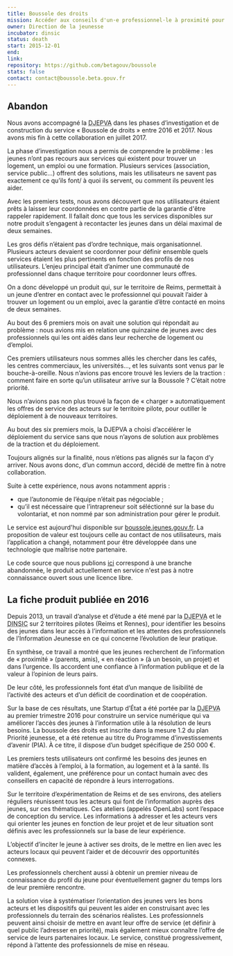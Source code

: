 ```yaml
---
title: Boussole des droits
mission: Accéder aux conseils d'un·e professionnel·le à proximité pour trouver un logement, une formation ou un emploi
owner: Direction de la jeunesse
incubator: dinsic
status: death
start: 2015-12-01
end:
link:
repository: https://github.com/betagouv/boussole
stats: false
contact: contact@boussole.beta.gouv.fr
---
```


Abandon
-------
Nous avons accompagné la <abbr title="Direction de la jeunesse, de l’éducation populaire et de la vie associative">DJEPVA</abbr> dans les phases d’investigation et de construction du service « Boussole de droits » entre 2016 et 2017. Nous avons mis fin à cette collaboration en juillet 2017.

La phase d’investigation nous a permis de comprendre le problème : les jeunes n’ont pas recours aux services qui existent pour trouver un logement, un emploi ou une formation. Plusieurs services (association, service public…) offrent des solutions, mais les utilisateurs ne savent pas exactement ce qu’ils font/ à quoi ils servent, ou comment ils peuvent les aider.

Avec les premiers tests, nous avons découvert que nos utilisateurs étaient prêts à laisser leur coordonnées en contre partie de la garantie d'être rappeler rapidement. Il fallait donc que tous les services disponibles sur notre produit s’engagent à recontacter les jeunes dans un délai maximal de deux semaines. 

Les gros défis n’étaient pas d’ordre technique, mais organisationnel. Plusieurs acteurs devaient se coordonner pour définir ensemble quels services étaient les plus pertinents en fonction des profils de nos utilisateurs. L’enjeu principal était d’animer une communauté de professionnel dans chaque territoire pour coordonner leurs offres.

On a donc développé un produit qui, sur le territoire de Reims, permettait à un jeune d’entrer en contact avec le professionnel qui pouvait l’aider à trouver un logement ou un emploi, avec la garantie d’être contacté en moins de deux semaines. 

Au bout des 6 premiers mois on avait une solution qui répondait au problème : nous avions mis en relation une quinzaine de jeunes avec des professionnels qui les ont aidés dans leur recherche de logement ou d’emploi. 

Ces premiers utilisateurs nous sommes allés les chercher dans les cafés, les centres commerciaux, les universités…, et les suivants sont venus par le bouche-à-oreille. 
Nous n’avions pas encore trouvé les leviers de la traction : comment faire en sorte qu’un utilisateur arrive sur la Boussole ? C’était notre priorité.

Nous n’avions pas non plus trouvé la façon de « charger » automatiquement les offres de service des acteurs sur le territoire pilote, pour outiller le déploiement à de nouveaux territoires. 

Au bout des six premiers mois, la DJEPVA a choisi d’accélérer le déploiement du service sans que nous n’ayons de solution aux problèmes de la traction et du déploiement.

Toujours alignés sur la finalité, nous n’étions pas alignés sur la façon d’y arriver. Nous avons donc, d’un commun accord, décidé de mettre fin à notre collaboration. 

Suite à cette expérience, nous avons notamment appris :
- que l’autonomie de l’équipe n’était pas négociable ;
- qu’il est nécessaire que l’intrapreneur soit séléctionné sur la base du volontariat, et non nommé par son administration pour gérer le produit.

Le service est aujourd'hui disponible sur [boussole.jeunes.gouv.fr](boussole.jeunes.gouv.fr). La proposition de valeur est toujours celle au contact de nos utilisateurs, mais l’application a changé, notamment pour être développée dans une technologie que maîtrise notre partenaire.

Le code source que nous publions [ici](https://github.com/betagouv/boussole) correspond à une branche abandonnée, le produit actuellement en service n'est pas à notre connaissance ouvert sous une licence libre.


La fiche produit publiée en 2016 
-------

Depuis 2013, un travail d’analyse et d’étude a été mené par la <abbr title="Direction de la jeunesse, de l’éducation populaire et de la vie associative">DJEPVA</abbr> et le <abbr title="direction interministérielle du numérique et du système d'information et de communication de l'État">DINSIC</abbr> sur 2 territoires pilotes (Reims et Rennes), pour identifier les besoins des jeunes dans leur accès à l’information et les attentes des professionnels de l’Information Jeunesse en ce qui concerne l’évolution de leur pratique.

En synthèse, ce travail a montré que les jeunes recherchent de l’information de « proximité » (parents, amis), « en réaction » (à un besoin, un projet) et dans l’urgence. Ils accordent une confiance à l’information publique et de la valeur à l’opinion de leurs pairs.

De leur côté, les professionnels font état d’un manque de lisibilité de l’activité des acteurs et d’un déficit de coordination et de coopération.

Sur la base de ces résultats, une Startup d’État a été portée par la <abbr title="Direction de la jeunesse, de l’éducation populaire et de la vie associative">DJEPVA</abbr> au premier trimestre 2016 pour construire un service numérique qui va améliorer l’accès des jeunes à l’information utile à la résolution de leurs besoins. La boussole des droits est inscrite dans la mesure 1.2 du plan Priorité jeunesse, et a été retenue au titre du Programme d’investissements d’avenir (PIA). À ce titre, il dispose d’un budget spécifique de 250 000 €.

Les premiers tests utilisateurs ont confirmé les besoins des jeunes en matière d’accès à l’emploi, à la formation, au logement et à la santé. Ils valident, également, une préférence pour un contact humain avec des conseillers en capacité de répondre à leurs interrogations.

Sur le territoire d’expérimentation de Reims et de ses environs, des ateliers réguliers réunissent tous les acteurs qui font de l’information auprès des jeunes, sur ces thématiques. Ces ateliers (appelés OpenLabs) sont l’espace de conception du service. Les informations à adresser et les acteurs vers qui orienter les jeunes en fonction de leur projet et de leur situation sont définis avec les professionnels sur la base de leur expérience.

L’objectif d’inciter le jeune à activer ses droits, de le mettre en lien avec les acteurs locaux qui peuvent l’aider et de découvrir des opportunités connexes.

Les professionnels cherchent aussi à obtenir un premier niveau de connaissance du profil du jeune pour éventuellement gagner du temps lors de leur première rencontre.

La solution vise à systématiser l’orientation des jeunes vers les bons acteurs et les dispositifs qui peuvent les aider en construisant avec les professionnels du terrain des scénarios réalistes. Les professionnels peuvent ainsi choisir de mettre en avant leur offre de service (et définir à quel public l’adresser en priorité), mais également mieux connaître l’offre de service de leurs partenaires locaux. Le service, constitué progressivement, répond à l’attente des professionnels de mise en réseau.
